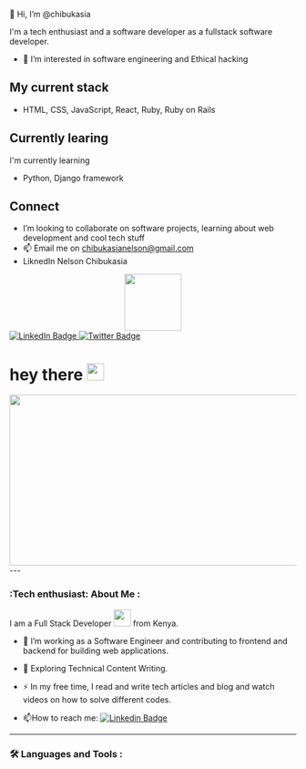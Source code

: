 👋 Hi, I’m @chibukasia

I'm a tech enthusiast and a software developer as a fullstack software developer. 
- 👀 I’m interested in software engineering and Ethical hacking 
## My current stack
- HTML, CSS, JavaScript, React, Ruby, Ruby on Rails
## Currently learing 
I'm currently learning
- Python, Django framework

## Connect
- I’m looking to collaborate on software projects, learning about web development and cool tech stuff
- 📫 Email me on chibukasianelson@gmail.com
- LiknedIn Nelson Chibukasia


<div id="header" align="center">
  <img src="https://media.giphy.com/media/M9gbBd9nbDrOTu1Mqx/giphy.gif" width="100"/>
</div>
<div id="badges">
  <a href="https://www.linkedin.com/in/nelson-chibukasia/">
    <img src="https://img.shields.io/badge/LinkedIn-blue?style=for-the-badge&logo=linkedin&logoColor=white" alt="LinkedIn Badge"/>
  </a>
   <a href="https://twitter.com/chibukasiaNelly">
    <img src="https://img.shields.io/badge/Twitter-blue?style=for-the-badge&logo=twitter&logoColor=white" alt="Twitter Badge"/>
  </a>
  </div>
  <img src="https://komarev.com/ghpvc/?username=Chibukasia&style=flat-square&color=blue" alt=""/>
  <h1>
  hey there
  <img src="https://media.giphy.com/media/hvRJCLFzcasrR4ia7z/giphy.gif" width="30px"/>
</h1>
<div align="center">
  <img src="https://media.giphy.com/media/dWesBcTLavkZuG35MI/giphy.gif" width="600" height="300"/>
</div>
---

### :Tech enthusiast: About Me :
I am a Full Stack Developer <img src="https://media.giphy.com/media/WUlplcMpOCEmTGBtBW/giphy.gif" width="30"> from Kenya.
- :telescope: I’m working as a Software Engineer and contributing to frontend and backend for building web applications.

- :seedling: Exploring Technical Content Writing.

- :zap: In my free time, I read and write tech articles and blog and watch videos on how to solve different codes.

- :mailbox:How to reach me: [![Linkedin Badge](https://img.shields.io/badge/-kakbar-blue?style=flat&logo=Linkedin&logoColor=white)](https://www.linkedin.com/in/nelson-chibukasia/)

---

### :hammer_and_wrench: Languages and Tools :
<!---
chibukasia/chibukasia is a ✨ special ✨ repository because its `README.md` (this file) appears on your GitHub profile.
You can click the Preview link to take a look at your changes.
--->
